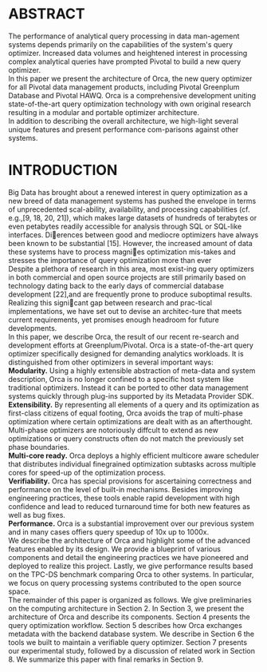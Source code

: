 # ABSTRACT
The performance of analytical query processing in data man-agement systems depends primarily on the capabilities of the system's query optimizer. Increased data volumes and heightened interest in processing complex analytical queries have prompted Pivotal to build a new query optimizer.  
In this paper we present the architecture of Orca, the new query optimizer for all Pivotal data management products, including Pivotal Greenplum Database and Pivotal HAWQ. Orca is a comprehensive development uniting state-of-the-art query optimization technology with own original research resulting in a modular and portable optimizer architecture.  
In addition to describing the overall architecture, we high-light several unique features and present performance com-parisons against other systems.
# INTRODUCTION
Big Data has brought about a renewed interest in query optimization as a new breed of data management systems has pushed the envelope in terms of unprecedented scal-ability, availability, and processing capabilities (cf. e.g.,[9, 18, 20, 21]), which makes large datasets of hundreds of terabytes or even petabytes readily accessible for analysis through SQL or SQL-like interfaces. Dierences between good and mediocre optimizers have always been known to be substantial [15]. However, the increased amount of data these systems have to process magnies optimization mis-takes and stresses the importance of query optimization more than ever  
Despite a plethora of research in this area, most exist-ing query optimizers in both commercial and open source projects are still primarily based on technology dating back to the early days of commercial database development [22],and are frequently prone to produce suboptimal results.  
Realizing this signicant gap between research and prac-tical implementations, we have set out to devise an architec-ture that meets current requirements, yet promises enough headroom for future developments.  
In this paper, we describe Orca, the result of our recent re-search and development efforts at Greenplum/Pivotal. Orca is a state-of-the-art query optimizer specifically designed for demanding analytics workloads. It is distinguished from other optimizers in several important ways:  
**Modularity.** Using a highly extensible abstraction of meta-data and system description, Orca is no longer confined to a specific host system like traditional optimizers. Instead it can be ported to other data management systems quickly through plug-ins supported by its Metadata Provider SDK.  
**Extensibility.** By representing all elements of a query and its optimization as first-class citizens of equal footing, Orca avoids the trap of multi-phase optimization where certain optimizations are dealt with as an afterthought. Multi-phase optimizers are notoriously diffcult to extend as new optimizations or query constructs often do not match the previously set phase boundaries.  
**Multi-core ready.** Orca deploys a highly efficient multicore aware scheduler that distributes individual finegrained optimization subtasks across multiple cores for speed-up of the optimization process.  
**Verifiability.** Orca has special provisions for ascertaining correctness and performance on the level of built-in mechanisms. Besides improving engineering practices, these tools enable rapid development with high confidence and lead to reduced turnaround time for both new features as well as bug fixes.  
**Performance.** Orca is a substantial improvement over our previous system and in many cases offiers query speedup of 10x up to 1000x.  
We describe the architecture of Orca and highlight some of the advanced features enabled by its design. We provide a blueprint of various components and detail the engineering practices we have pioneered and deployed to realize this project. Lastly, we give performance results based on the TPC-DS benchmark comparing Orca to other systems. In particular, we focus on query processing systems contributed to the open source space.  
The remainder of this paper is organized as follows. We give preliminaries on the computing architecture in Section 2. In Section 3, we present the architecture of Orca and describe its components. Section 4 presents the query optimization workflow. Section 5 describes how Orca exchanges metadata with the backend database system. We describe in Section 6 the tools we built to maintain a verifiable query optimizer. Section 7 presents our experimental study, followed by a discussion of related work in Section 8. We summarize this paper with final remarks in Section 9.  